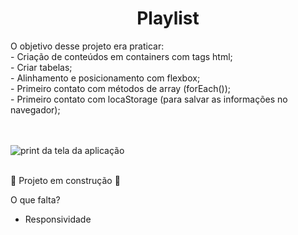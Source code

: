 <h1 align="center"> Playlist </h1>
O objetivo desse projeto era praticar: <br/>
  - Criação de conteúdos em containers com tags html; <br/>
  - Criar tabelas; <br/>
  - Alinhamento e posicionamento com flexbox; <br/>
  - Primeiro contato com métodos de array (forEach()); <br/>
  - Primeiro contato com locaStorage (para salvar as informações no navegador); <br/>
  <br/>
  <br/>
  
  ![print da tela da aplicação](https://user-images.githubusercontent.com/106707284/222929190-a9f0036d-16d9-4fc2-8634-905f315613c3.png)
  <br/>
  <br/>
  
  :construction: Projeto em construção :construction:
  
  O que falta?
  
  - Responsividade
